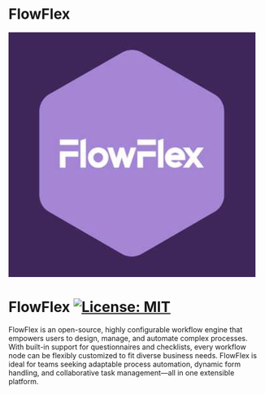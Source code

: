 # FlowFlex

![FlowFlex Logo](logo.png)

# FlowFlex [![License: MIT](https://img.shields.io/badge/License-MIT-yellow.svg)](https://opensource.org/licenses/MIT)
FlowFlex is an open-source, highly configurable workflow engine that empowers users to design, manage, and automate complex processes. With built-in support for questionnaires and checklists, every workflow node can be flexibly customized to fit diverse business needs. FlowFlex is ideal for teams seeking adaptable process automation, dynamic form handling, and collaborative task management—all in one extensible platform.
